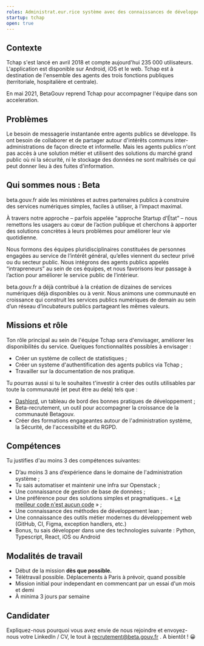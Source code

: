 ```yaml
---
roles: Administrat.eur.rice système avec des connaissances de développement
startup: tchap
open: true
---
```


## Contexte

Tchap s'est lancé en avril 2018 et compte aujourd'hui 235 000 utilisateurs. L'application est disponible sur Android, iOS et le web. Tchap est à destination de l'ensemble des agents des trois fonctions publiques (territoriale, hospitalière et centrale). 

En mai 2021, BetaGouv reprend Tchap pour accompagner l'équipe dans son acceleration.

## Problèmes

Le besoin de messagerie instantanée entre agents publics se développe. Ils ont besoin de collaborer et de partager autour d'intérêts communs inter-administrations de façon directe et informelle. Mais les agents publics n'ont pas accès à une solution métier et utilisent des solutions du marché grand public où ni la sécurité, ni le stockage des données ne sont maîtrisés ce qui peut donner lieu à des fuites d'information.

## Qui sommes nous : Beta 

beta.gouv.fr aide les ministères et autres partenaires publics à construire des services numériques simples, faciles à utiliser, à l’impact maximal. 

À travers notre approche – parfois appelée “approche Startup d’État” – nous remettons les usagers au cœur de l’action publique et cherchons à apporter des solutions concrètes à leurs problèmes pour améliorer leur vie quotidienne.

Nous formons des équipes pluridisciplinaires constituées de personnes engagées au service de l’intérêt général, qu’elles viennent du secteur privé ou du secteur public. Nous intégrons des agents publics appelés “intrapreneurs” au sein de ces équipes, et nous favorisons leur passage à l’action pour améliorer le service public de l’intérieur.

beta.gouv.fr a déjà contribué à la création de dizaines de services numériques déjà disponibles ou à venir. Nous animons une communauté en croissance qui construit les services publics numériques de demain au sein d’un réseau d’incubateurs publics partageant les mêmes valeurs.

## Missions et rôle

Ton rôle principal au sein de l'équipe Tchap sera d'envisager, améliorer les disponibilités du service. Quelques fonctionnalités possibles à envisager :
* Créer un système de collect de statistiques ;
* Créer un systeme d'authentification des agents publics via Tchap ;
* Travailler sur la documentation de nos pratique.

Tu pourras aussi si tu le souhaites t'investir à créer des outils utilisables par toute la communauté (et peut être au dela) tels que :

* [Dashlord](https://dashlord.incubateur.net/), un tableau de bord des bonnes pratiques de développement ;
* Beta-recrutement, un outil pour accompagner la croissance de la communauté Betagouv.
* Créer des formations engageantes autour de l'administration système, la Sécurité, de l'accessibilté et du RGPD.

## Compétences

Tu justifies d'au moins 3 des compétences suivantes:

* D’au moins 3 ans d’expérience dans le domaine de l'administration système ;
* Tu sais automatiser et maintenir une infra sur Openstack ;
* Une connaissance de gestion de base de données  ;
* Une préférence pour des solutions simples et pragmatiques.. « [Le meilleur code n'est aucun code](https://blog.codinghorror.com/the-best-code-is-no-code-at-all/) » ;
* Une connaissance des méthodes de développement lean ;
* Une connaissance des outils métier modernes du développement web (GitHub, CI, Figma, exception handlers, etc.)
* Bonus, tu sais développer dans une des technologies suivante : Python, Typescript, React, iOS ou Android

## Modalités de travail

* Début de la mission **dès que possible.**
* Télétravail possible. Déplacements à Paris à prévoir, quand possible
* Mission initial pour independant en commencant par un essai d'un mois et demi
* À minima 3 jours par semaine

## Candidater

Expliquez-nous pourquoi vous avez envie de nous rejoindre et envoyez-nous votre LinkedIn / CV, le tout à recrutement@beta.gouv.fr . A bientôt ! 😀
